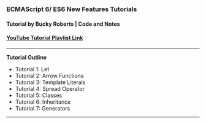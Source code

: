 
### ECMAScript 6/ ES6 New Features Tutorials
#### Tutorial by Bucky Roberts | Code and Notes

#### [YouTube Tutorial Playlist Link](https://www.youtube.com/watch?v=ZJZfIw3P8No&list=PL6gx4Cwl9DGBhgcpA8eTYYWg7im72LgLt)


---

**Tutorial Outline**


- Tutorial 1: Let
- Tutorial 2: Arrow Functions
- Tutorial 3: Template Literals
- Tutorial 4: Spread Operator 
- Tutorial 5: Classes
- Tutorial 6: Inheritance
- Tutorial 7: Generators

----

 

